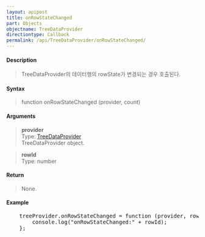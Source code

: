 ```yaml
---
layout: apipost
title: onRowStateChanged
part: Objects
objectname: TreeDataProvider
directiontype: Callback
permalink: /api/TreeDataProvider/onRowStateChanged/
---
```



#### Description

> TreeDataProvider의 데이터행의 rowState가 변경되는 경우 호출된다.  

#### Syntax

> function onRowStateChanged (provider, count)  

#### Arguments

> **provider**  
> Type: [TreeDataProvider](/api/TreeDataProvider/)  
> TreeDataProvider object.  

> **rowId**  
> Type: number  


#### Return

> None.  

#### Example

<pre class="prettyprint">
    treeProvider.onRowStateChanged = function (provider, rowId) {
        console.log("onRowStateChanged:" + rowId);
    };
</pre>


